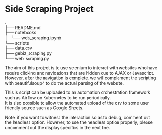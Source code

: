 # Side Scraping Project

.  
├── README.md  
├── notebooks  
│   └── web_scraping.ipynb  
└── scripts  
    ├── data.csv  
    ├── gebiz_scraping.py  
    └── web_scraping.py  

The aim of this project is to use selenium to interact with websites who have require clicking and navigations that are hidden due to AJAX or Javascript.  
However, after the navigation is complete, we will complement the scripting with beautifulsoup4 to do the actual parsing of the website.

This is script can be uploaded to an automation orchestration framework such as Airflow on Kubernetes to be run periodically.  
It is also possible to allow the automated upload of the csv to some user friendly source such as Google Sheets.

Note: if you want to witness the interaction so as to debug, comment out the headless option. However, to use the headless option properly, please uncomment out the display specifics in the next line.

